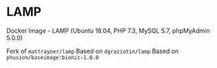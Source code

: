 # LAMP
Docker Image - LAMP (Ubuntu 18.04, PHP 7.3, MySQL 5.7, phpMyAdmin 5.0.0)

Fork of ```mattrayner/lamp```
Based on ```dgraziotin/lamp```
Based on ```phusion/baseimage:bionic-1.0.0```
